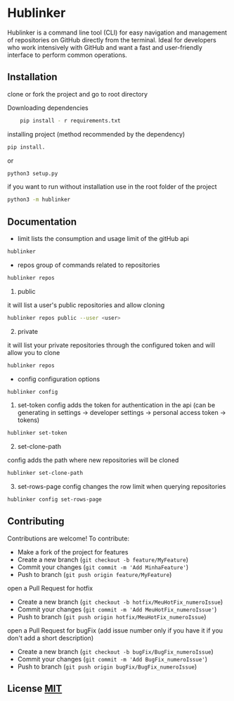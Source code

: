 # Hublinker 

Hublinker is a command line tool (CLI) for easy navigation and management of repositories on GitHub directly from the terminal. Ideal for developers who work intensively with GitHub and want a fast and user-friendly interface to perform common operations. 

## Installation 
clone or fork the project and go to root directory

Downloading dependencies 

```bash 
    pip install - r requirements.txt
```

installing project (method recommended by the dependency) 

```bash 
pip install.
```

or 

```bash 
python3 setup.py 
```

if you want to run without installation use in the root folder of the project

```bash
python3 -m hublinker 

```

## Documentation 
- limit 
lists the consumption and usage limit of the gitHub api 
```bash 
hublinker 
```

- repos 
group of commands related to repositories 
```bash 
hublinker repos
```

1) public 

it will list a user's public repositories and allow cloning 

```bash 
hublinker repos public --user <user> 
```

2) private 

it will list your private repositories through the configured token and will allow you to clone 

```bash 
hublinker repos 
```

- config configuration options 

```bash 
hublinker config
```

1) set-token
config adds the token for authentication in the api (can be generating in settings -> developer settings -> personal access token -> tokens) 

```bash 
hublinker set-token 
```

2) set-clone-path 

config adds the path where new repositories will be cloned 

```bash 
hublinker set-clone-path 
```

3) set-rows-page 
config changes the row limit when querying repositories 
```bash 
hublinker config set-rows-page 
```

## Contributing 
Contributions are welcome! 
To contribute: 
- Make a fork of the project for features
- Create a new branch (`git checkout -b feature/MyFeature`) 
- Commit your changes (`git commit -m 'Add MinhaFeature'`) 
- Push to branch (`git push origin feature/MyFeature`) 

open a Pull Request for hotfix 
- Create a new branch (`git checkout -b hotfix/MeuHotFix_numeroIssue`) 
- Commit your changes (`git commit -m 'Add MeuHotFix_numeroIssue'`) 
- Push to branch (`git push origin hotfix/MeuHotFix_numeroIssue`) 

open a Pull Request for bugFix (add issue number only if you have it if you don't add a short description) 
- Create a new branch (`git checkout -b bugFix/BugFix_numeroIssue`) 
- Commit your changes (`git commit -m 'Add BugFix_numeroIssue'`) 
- Push to branch (`git push origin bugFix/BugFix_numeroIssue`) 

## License [MIT](https://choosealicense.com/licenses/mit/)
